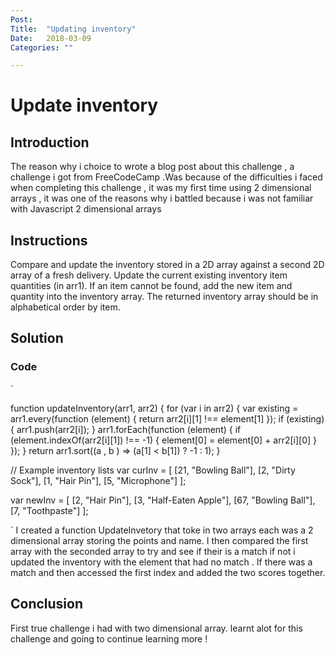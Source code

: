```yaml
---
Post:   
Title:  "Updating inventory"
Date:   2018-03-09
Categories: ""

---
```

# Update inventory

## Introduction 
The reason why i choice to wrote a blog post about this challenge , a challenge i got from FreeCodeCamp .Was because of the difficulties i faced when completing this challenge , 
it was my first time using 2 dimensional arrays , it was one of the reasons why i battled because i was not familiar with Javascript 2 dimensional arrays   

## Instructions 

Compare and update the inventory stored in a 2D array against a second 2D array of a fresh delivery. Update the current existing inventory item quantities (in arr1). 
If an item cannot be found, add the new item and quantity into the inventory array. The returned inventory array should be in alphabetical order by item.


## Solution 
### Code
`

function updateInventory(arr1, arr2) {
    for (var i in arr2) {
        var existing = arr1.every(function (element) {
            return arr2[i][1] !== element[1]
        });
        if (existing) {
            arr1.push(arr2[i]);
        }
            arr1.forEach(function (element) {
                if (element.indexOf(arr2[i][1]) !== -1) {
                    element[0] = element[0] + arr2[i][0]
                }
            });
    }
    return arr1.sort((a , b ) => (a[1] < b[1]) ? -1 : 1);
}

// Example inventory lists
var curInv = [
    [21, "Bowling Ball"],
    [2, "Dirty Sock"],
    [1, "Hair Pin"],
    [5, "Microphone"]
];

var newInv = [
    [2, "Hair Pin"],
    [3, "Half-Eaten Apple"],
    [67, "Bowling Ball"],
    [7, "Toothpaste"]
];


`
I created a function UpdateInvetory that toke in two arrays each was a 2 dimensional array storing the points and name. I then compared the first array with the seconded array to try and see if their is a match if not i updated the 
inventory with the element that had no match . If there was a match and then accessed the first index and added the two scores together.  
## Conclusion 

First true challenge i had with two dimensional array. learnt alot for this challenge and going to continue learning more ! 











